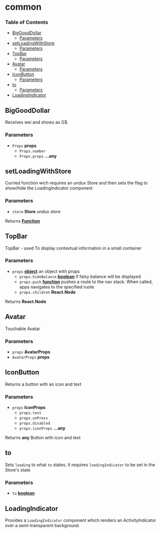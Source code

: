 # common

### Table of Contents

* [BigGoodDollar](common.md#biggooddollar)
  * [Parameters](common.md#parameters)
* [setLoadingWithStore](common.md#setloadingwithstore)
  * [Parameters](common.md#parameters-1)
* [TopBar](common.md#topbar)
  * [Parameters](common.md#parameters-2)
* [Avatar](common.md#avatar)
  * [Parameters](common.md#parameters-3)
* [IconButton](common.md#iconbutton)
  * [Parameters](common.md#parameters-4)
* [to](common.md#to)
  * [Parameters](common.md#parameters-5)
* [LoadingIndicator](common.md#loadingindicator)

## BigGoodDollar

Receives wei and shows as G$.

### Parameters

* `Props` **props** 
  * `Props.number`  
  * `Props.props` **...any** 

## setLoadingWithStore

Curried function wich requires an undux Store and then sets the flag to show/hide the LoadingIndicator component

### Parameters

* `store` **Store** undux store

Returns [**Function**](https://developer.mozilla.org/docs/Web/JavaScript/Reference/Statements/function)

## TopBar

TopBar - used To display contextual information in a small container

### Parameters

* `props` [**object**](https://developer.mozilla.org/docs/Web/JavaScript/Reference/Global_Objects/Object) an object with props
  * `props.hideBalance` [**boolean**](https://developer.mozilla.org/docs/Web/JavaScript/Reference/Global_Objects/Boolean) if falsy balance will be displayed
  * `props.push` [**function**](https://developer.mozilla.org/docs/Web/JavaScript/Reference/Statements/function) pushes a route to the nav stack. When called, apps navigates to the specified ruote
  * `props.children` **React.Node** 

Returns **React.Node**

## Avatar

Touchable Avatar

### Parameters

* `props` **AvatarProps** 
* `AvatarProps` **props** 

## IconButton

Returns a button with an icon and text

### Parameters

* `props` **IconProps** 
  * `props.text`  
  * `props.onPress`  
  * `props.disabled`  
  * `props.iconProps` **...any** 

Returns **any** Button with icon and text

## to

Sets `loading` to what `to` states. It requires `loadingIndicator` to be set in the Store's state

### Parameters

* `to` [**boolean**](https://developer.mozilla.org/docs/Web/JavaScript/Reference/Global_Objects/Boolean) 

## LoadingIndicator

Provides a `LoadingIndicator` component which renders an ActivityIndicator over a semi-transparent background.

